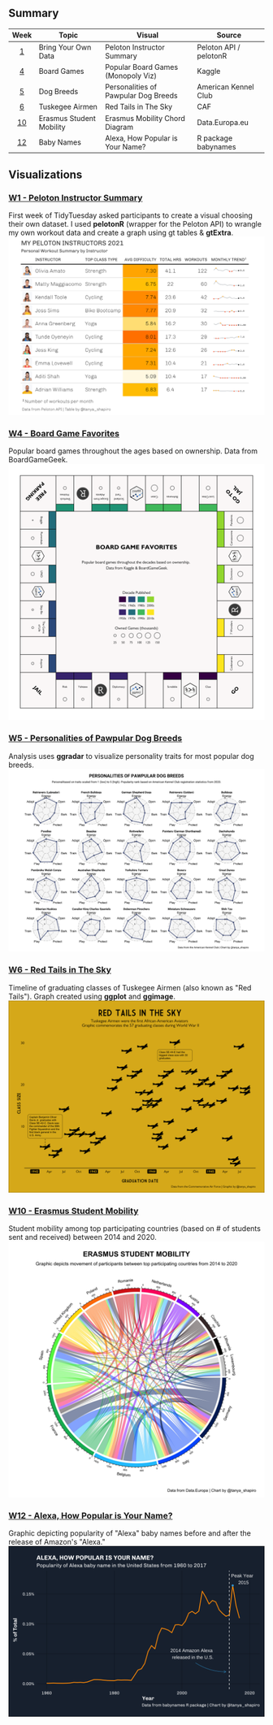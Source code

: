## Summary

|    Week   | Topic                     | Visual                               | Source                 |
|:---------:|---------------------------|--------------------------------------|------------------------|
|  [1](W1)  | Bring Your Own Data       | Peloton Instructor Summary           | Peloton API / pelotonR |
|  [4](W4)  | Board Games               | Popular Board Games (Monopoly Viz)   | Kaggle                 |
|  [5](W5)  | Dog Breeds                | Personalities of Pawpular Dog Breeds | American Kennel Club   |
|  [6](W6)  | Tuskegee Airmen           | Red Tails in The Sky                 | CAF                    |
| [10](W10) | Erasmus Student Mobility  | Erasmus Mobility Chord Diagram       | Data.Europa.eu         |
| [12](W12) | Baby Names                | Alexa, How Popular is Your Name?     | R package babynames    |


## Visualizations


### **[W1 - Peloton Instructor Summary](W1)**
First week of TidyTuesday asked participants to create a visual choosing their own dataset. I used **pelotonR** (wrapper for the Peloton API) to wrangle my own workout data and create a graph using gt tables & **gtExtra**.
![Screenshot](W1/instructor-summary-table.png)

### **[W4 - Board Game Favorites](W4)**
Popular board games throughout the ages based on ownership. Data from BoardGameGeek.
![Screenshot](W4/board_games_visual.png)

### **[W5 - Personalities of Pawpular Dog Breeds](W6)**
Analysis uses **ggradar** to visualize personality traits for most popular dog breeds.
![Screenshot](W5/Dog-Breeds.jpeg)

### **[W6 - Red Tails in The Sky](W6)**
Timeline of graduating classes of Tuskegee Airmen (also known as "Red Tails"). Graph created using **ggplot** and **ggimage**.
![Screenshot](W6/images/tuskegee_airmen.png)

### **[W10 - Erasmus Student Mobility](W10)**
Student mobility among top participating countries (based on # of students sent and received) between 2014 and 2020.
![Screenshot](W10/erasmus.jpeg)

### **[W12 - Alexa, How Popular is Your Name?](W10)**
Graphic depicting popularity of "Alexa" baby names before and after the release of Amazon's "Alexa."
![Screenshot](W12/alexa_names.png)

